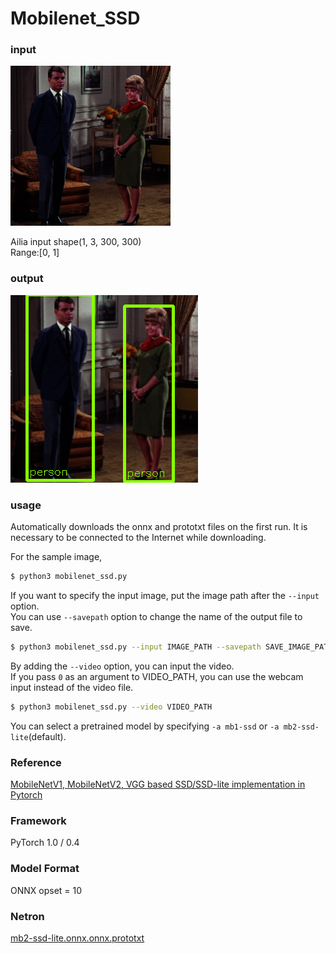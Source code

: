 # Mobilenet_SSD

### input

![input_iamge](couple.jpg)

Ailia input shape(1, 3, 300, 300)  
Range:[0, 1]

### output

![output_image](annotated.png)


### usage

Automatically downloads the onnx and prototxt files on the first run.
It is necessary to be connected to the Internet while downloading.

For the sample image,
``` bash
$ python3 mobilenet_ssd.py
```

If you want to specify the input image, put the image path after the `--input` option.  
You can use `--savepath` option to change the name of the output file to save.
```bash
$ python3 mobilenet_ssd.py --input IMAGE_PATH --savepath SAVE_IMAGE_PATH
```

By adding the `--video` option, you can input the video.   
If you pass `0` as an argument to VIDEO_PATH, you can use the webcam input instead of the video file.
```bash
$ python3 mobilenet_ssd.py --video VIDEO_PATH
```

You can select a pretrained model by specifying `-a mb1-ssd` or `-a mb2-ssd-lite`(default).


### Reference

[MobileNetV1, MobileNetV2, VGG based SSD/SSD-lite implementation in Pytorch](https://github.com/qfgaohao/pytorch-ssd)


### Framework
PyTorch 1.0 / 0.4


### Model Format
ONNX opset = 10


### Netron

[mb2-ssd-lite.onnx.onnx.prototxt](https://lutzroeder.github.io/netron/?url=https://storage.googleapis.com/ailia-models/mobilenet_ssd/mb2-ssd-lite.onnx.prototxt)

